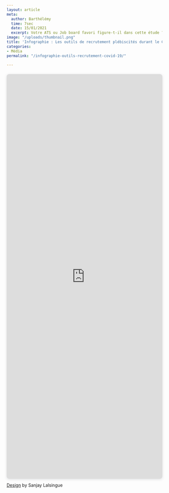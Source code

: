 ```yaml
---
layout: article
meta:
  author: Barthélémy
  time: 7sec
  date: 15/01/2021
  excerpt: Votre ATS ou Job board favori figure-t-il dans cette étude ?
image: "/uploads/thumbnail.png"
title: 'Infographie : Les outils de recrutement plébiscités durant le Covid-19'
categories:
- Média
permalink: "/infographie-outils-recrutement-covid-19/"

---
```

<div style="position: relative; width: 100%; height: 0; padding-top: 250.0000%;
 padding-bottom: 48px; box-shadow: 0 2px 8px 0 rgba(63,69,81,0.16); margin-top: 1.6em; margin-bottom: 0.9em; overflow: hidden;
 border-radius: 8px; will-change: transform;">
  <iframe loading="lazy" style="position: absolute; width: 100%; height: 100%; top: 0; left: 0; border: none; padding: 0;margin: 0;"
    src="https:&#x2F;&#x2F;www.canva.com&#x2F;design&#x2F;DAEcY7QjlRw&#x2F;view?embed">
  </iframe>
</div>
<a href="https:&#x2F;&#x2F;www.canva.com&#x2F;design&#x2F;DAEcY7QjlRw&#x2F;view?utm_content=DAEcY7QjlRw&amp;utm_campaign=designshare&amp;utm_medium=embeds&amp;utm_source=link" target="_blank" rel="noopener">Design</a> by Sanjay Lalsingue